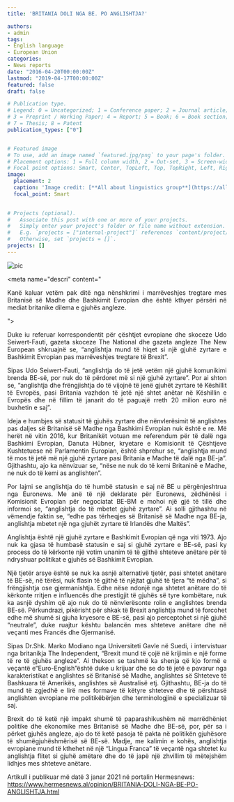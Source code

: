 ```yaml
---
title: 'BRITANIA DOLI NGA BE. PO ANGLISHTJA?'

authors:
- admin
tags:
- English language
- European Union
categories:
- News reports
date: "2016-04-20T00:00:00Z"
lastmod: "2019-04-17T00:00:00Z"
featured: false
draft: false

# Publication type.
# Legend: 0 = Uncategorized; 1 = Conference paper; 2 = Journal article;
# 3 = Preprint / Working Paper; 4 = Report; 5 = Book; 6 = Book section;
# 7 = Thesis; 8 = Patent
publication_types: ["0"]


# Featured image
# To use, add an image named `featured.jpg/png` to your page's folder.
# Placement options: 1 = Full column width, 2 = Out-set, 3 = Screen-width
# Focal point options: Smart, Center, TopLeft, Top, TopRight, Left, Right, BottomLeft, Bottom, BottomRight
image:
  placement: 2
  caption: 'Image credit: [**All about linguistics group**](https://all-about-linguistics.group.shef.ac.uk/branches-of-linguistics/sociolinguistics)'
  focal_point: Smart
  

# Projects (optional).
#   Associate this post with one or more of your projects.
#   Simply enter your project's folder or file name without extension.
#   E.g. `projects = ["internal-project"]` references `content/project/deep-learning/index.md`.
#   Otherwise, set `projects = []`.
projects: []
---
```


<img src="https://www.hermesnews.al/860/450/articles/10000/16100/16185/WeChat%20Image_20210103164231.jpg" alt="pic" />

<meta name="descri" content="<p style="text-align:justify; text-justify: inter-character">Kanë kaluar vetëm pak ditë nga nënshkrimi i marrëveshjes tregtare mes Britanisë së Madhe dhe Bashkimit Evropian dhe është kthyer përsëri në mediat britanike dilema e gjuhës angleze. </p>">

<b></b>

<p style="text-align:justify; text-justify: inter-character">Duke iu referuar korrespondentit për çështjet evropiane dhe skoceze Udo Seiwert-Fauti, gazeta skoceze The National dhe gazeta angleze The New European shkruajnë se, “anglishtja mund të hiqet si një gjuhë zyrtare e Bashkimit Evropian pas marrëveshjes tregtare të Brexit”.</p>

<p style="text-align:justify; text-justify: inter-character">Sipas Udo Seiwert-Fauti, “anglishtja do të jetë vetëm një gjuhë komunikimi brenda BE-së, por nuk do të përdoret më si një gjuhë zyrtare”. Por ai shton se, “anglishtja dhe frëngjishtja do të vijojnë të jenë gjuhët zyrtare të Këshillit të Evropës, pasi Britania vazhdon të jetë një shtet anëtar në Këshillin e Evropës dhe në fillim të janarit do të paguajë rreth 20 milion euro në buxhetin e saj”.</p>

<p style="text-align:justify; text-justify: inter-character">Ideja e humbjes së statusit të gjuhës zyrtare dhe nënvlerësimit të anglishtes pas daljes së Britanisë së Madhe nga Bashkimi Evropian nuk është e re. Më herët në vitin 2016, kur Britanikët votuan me referendum për të dalë nga Bashkimi Evropian, Danuta Hübner, kryetare e Komisionit të Çështjeve Kushtetuese në Parlamentin Europian, është shprehur se, “anglishtja mund të mos të jetë më një gjuhë zyrtare pasi Britania e Madhe të dalë nga BE-ja”. Gjithashtu, ajo ka nënvizuar se, “nëse ne nuk do të kemi Britaninë e Madhe, ne nuk do të kemi as anglishten”.</p>

<p style="text-align:justify; text-justify: inter-character">Por lajmi se anglishtja do të humbë statusin e saj në BE u përgënjeshtrua nga Euronews. Me anë të një deklarate për Euronews, zëdhënësi i Komisionit Evropian për negociatat BE-BM e mohoi një gjë të tillë dhe informoi se, “anglishtja do të mbetet gjuhë zyrtare”. Ai solli gjithashtu në vëmendje faktin se, “edhe pas tërheqjes së Britanisë së Madhe nga BE-ja, anglishtja mbetet një nga gjuhët zyrtare të Irlandës dhe Maltës”.</p>

<p style="text-align:justify; text-justify: inter-character">Anglishtja është një gjuhë zyrtare e Bashkimit Evropian që nga viti 1973. Ajo nuk ka gjasa të humbasë statusin e saj si gjuhë zyrtare e BE-së, pasi ky process do të kërkonte një votim unanim të të gjithë shteteve anëtare për të ndryshuar politikat e gjuhës së Bashkimit Evropian.</p>

<p style="text-align:justify; text-justify: inter-character">Një tjetër arsye është se nuk ka asnjë alternativë tjetër, pasi shtetet anëtare të BE-së, në tërësi, nuk flasin të gjithë të njëjtat gjuhë të tjera “të mëdha”, si frëngjishtja ose gjermanishtja. Edhe nëse ndonjë nga shtetet anëtare do të kërkonte rritjen e influencës dhe prestigjit të gjuhës së tyre kombëtare, nuk ka asnjë dyshim që ajo nuk do të nënvlerësonte rolin e anglishtes brenda BE-së. Përkundrazi, pikërisht për shkak të Brexit anglishtja mund të forcohet edhe më shumë si gjuha kryesore e BE-së, pasi ajo perceptohet si një gjuhë “neutrale”, duke ruajtur kështu balancën mes shteteve anëtare dhe në veçanti mes Francës dhe Gjermanisë.</p>

<p style="text-align:justify; text-justify: inter-character">Sipas Dr.Shk. Marko Modiano nga Universiteti Gavle në Suedi, i intervistuar nga britanikja The Independent, “Brexit mund të çojë në krijimin e një forme të re të gjuhës angleze”. Ai thekson se tashmë ka shenja që kjo formë e veçantë e“Euro-English”është duke u krijuar dhe se do të jetë e pavarur nga karakteristikat e anglishtes së Britanisë së Madhe, anglishtes së Shteteve të Bashkuara të Amerikës, anglishtes së Australisë etj. Gjithashtu, BE-ja do të mund të zgjedhë e lirë mes formave të këtyre shteteve dhe të përshtasë anglishten evropiane me politikëbërjen dhe terminologjinë e specializuar të saj.</p>

<p style="text-align:justify; text-justify: inter-character">Brexit do të ketë një impakt shumë të paparashikushëm në marrëdhëniet politike dhe ekonomike mes Britanisë së Madhe dhe BE-së, por, për sa i përket gjuhës angleze, ajo do të ketë pasoja të pakta në politikën gjuhësore të shumëgjuhëshmërisë së BE-së. Madje, me kalimin e kohës, anglishtja evropiane mund të kthehet në një “Lingua Franca” të veçantë nga shtetet ku anglishtja flitet si gjuhë amëtare dhe do të japë një zhvillim të mëtejshëm lidhjes mes shteteve anëtare. </p>

Artikull i publikuar më datë 3 janar 2021 në portalin Hermesnews: https://www.hermesnews.al/opinion/BRITANIA-DOLI-NGA-BE-PO-ANGLISHTJA.html
